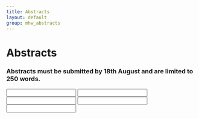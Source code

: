 ```yaml
---
title: Abstracts
layout: default
group: mhw_abstracts
---
```


# Abstracts

### Abstracts must be submitted by 18th August and are limited to 250 words. 


<form action="https://formcarry.com/s/fDxCKYtULL" method="POST" accept-charset="UTF-8">

 <input type="email" name="email"><!-- use this to reply visitors and prevent spam -->
<input type="text" name="fullName">
<input type="text" name="Affiliation">
<input type="text" name="Email">
<input type="text" name="Abstract">
<input type="hidden" name="_gotcha"><!-- use this to prevent spam -->
  
</form>



